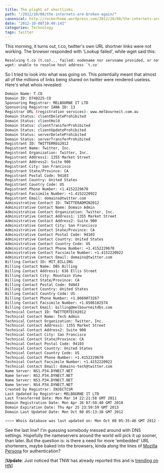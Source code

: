 ```yaml
---
title: The plight of shortlinks
path: "/2012/10/08/the-internets-are-broken-again/"
canonical: http://rockerhome.wordpress.com/2012/10/08/the-internets-are-broken-again/
date: "2012-10-08T10:40:14Z"
categories: Technology
tags: twitter
---
```

This morning, it turns out, t.co, twitter's own URL shortner links were not working. The browser responded with 'Lookup failed', while wget said this:<span class="more"></span> 

```bash
Resolving t.co (t.co)... failed: nodename nor servname provided, or not known. 
wget: unable to resolve host address `t.co'
```

So I tried to look into what was going on. This potentially meant that almost all of the millions of links being shared on twitter were rendered useless. Here's what whois revealed: 

```bash
Domain Name: T.CO
Domain ID: D740225-CO
Sponsoring Registrar: MELBOURNE IT LTD
Sponsoring Registrar IANA ID: 13
Registrar URL (registration services): www.melbourneit.com.au
Domain Status: clientDeleteProhibited
Domain Status: clientHold
Domain Status: clientTransferProhibited
Domain Status: clientUpdateProhibited
Domain Status: serverDeleteProhibited
Domain Status: serverTransferProhibited
Registrant ID: TWITTERREG2012
Registrant Name: Twitter, Inc.
Registrant Organization: Twitter, Inc.
Registrant Address1: 1355 Market Street
Registrant Address2: Suite 900
Registrant City: San Francisco
Registrant State/Province: CA
Registrant Postal Code: 94103
Registrant Country: United States
Registrant Country Code: US
Registrant Phone Number: +1.4152229670
Registrant Facsimile Number: +1.4152220922
Registrant Email: domains@twitter.com
Administrative Contact ID: TWITTERADMIN2012
Administrative Contact Name: Domain Admin
Administrative Contact Organization: Twitter, Inc.
Administrative Contact Address1: 1355 Market Street
Administrative Contact Address2: Suite 900
Administrative Contact City: San Francisco
Administrative Contact State/Province: CA
Administrative Contact Postal Code: 94103
Administrative Contact Country: United States
Administrative Contact Country Code: US
Administrative Contact Phone Number: +1.4152229670
Administrative Contact Facsimile Number: +1.4152220922
Administrative Contact Email: domains@twitter.com
Billing Contact ID: MIT_BILLING
Billing Contact Name: DBS Billing
Billing Contact Address1: 636 Ellis Street
Billing Contact City: Mountain View
Billing Contact State/Province: CA
Billing Contact Postal Code: 94043
Billing Contact Country: United States
Billing Contact Country Code: US
Billing Contact Phone Number: +1.8669073267
Billing Contact Facsimile Number: +1.6506182574
Billing Contact Email: billing@melbourneitdbs.com
Technical Contact ID: TWITTERTECH2012
Technical Contact Name: Tech Admin
Technical Contact Organization: Twitter, Inc.
Technical Contact Address1: 1355 Market Street
Technical Contact Address2: Suite 900
Technical Contact City: San Francisco
Technical Contact State/Province: CA
Technical Contact Postal Code: 94103
Technical Contact Country: United States
Technical Contact Country Code: US
Technical Contact Phone Number: +1.4152229670
Technical Contact Facsimile Number: +1.4152220922
Technical Contact Email: domains-tech@twitter.com
Name Server: NS1.P34.DYNECT.NET
Name Server: NS2.P34.DYNECT.NET
Name Server: NS3.P34.DYNECT.NET
Name Server: NS4.P34.DYNECT.NET
Created by Registrar: INJECTCSR
Last Updated by Registrar: MELBOURNE IT LTD
Last Transferred Date: Mon Mar 14 22:21:58 GMT 2011
Domain Registration Date: Mon Apr 26 07:50:40 GMT 2010
Domain Expiration Date: Thu Apr 25 23:59:59 GMT 2013
Domain Last Updated Date: Mon Oct 08 05:13:38 GMT 2012

>>>> Whois database was last updated on: Mon Oct 08 05:35:46 GMT 2012 <<<<
```

See the last line? I'm guessing somebody messed around with DNS settings. Hopefully the nameservers around the world will pick it up sooner, than later. But the question is: is there a need for more 'embedded' URL shorteners, maybe baked into the browsers, kinda along the lines of [Mozilla Persona](https://login.persona.org/) for authentication?

[**Update**: Just noticed that TNW has already reported this and is [trending on HN](http://news.ycombinator.com/item?id=4625646)]